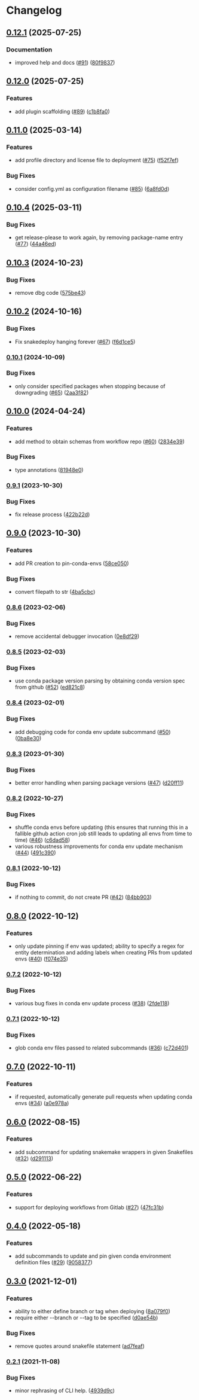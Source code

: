 # Changelog

## [0.12.1](https://github.com/snakemake/snakedeploy/compare/v0.12.0...v0.12.1) (2025-07-25)


### Documentation

* improved help and docs ([#91](https://github.com/snakemake/snakedeploy/issues/91)) ([80f9837](https://github.com/snakemake/snakedeploy/commit/80f9837349bdf5cb16d40f94c46dbd2fc306946e))

## [0.12.0](https://github.com/snakemake/snakedeploy/compare/v0.11.0...v0.12.0) (2025-07-25)


### Features

* add plugin scaffolding ([#89](https://github.com/snakemake/snakedeploy/issues/89)) ([c1b8fa0](https://github.com/snakemake/snakedeploy/commit/c1b8fa00d4554e5aa24be630fbd2663d6e002d04))

## [0.11.0](https://github.com/snakemake/snakedeploy/compare/v0.10.4...v0.11.0) (2025-03-14)


### Features

* add profile directory and license file to deployment ([#75](https://github.com/snakemake/snakedeploy/issues/75)) ([f52f7ef](https://github.com/snakemake/snakedeploy/commit/f52f7eff212fcdecd83c4eb39ad79223167e7790))


### Bug Fixes

* consider config.yml as configuration filename ([#85](https://github.com/snakemake/snakedeploy/issues/85)) ([6a8fd0d](https://github.com/snakemake/snakedeploy/commit/6a8fd0d2369adc7b9c05ec4d7e719c436cd4576f))

## [0.10.4](https://github.com/snakemake/snakedeploy/compare/v0.10.3...v0.10.4) (2025-03-11)


### Bug Fixes

* get release-please to work again, by removing package-name entry ([#77](https://github.com/snakemake/snakedeploy/issues/77)) ([44a46ed](https://github.com/snakemake/snakedeploy/commit/44a46ed495e3848b7971c3c0cf4517b4b1382a6a))

## [0.10.3](https://github.com/snakemake/snakedeploy/compare/v0.10.2...v0.10.3) (2024-10-23)


### Bug Fixes

* remove dbg code ([575be43](https://github.com/snakemake/snakedeploy/commit/575be4385ec6a412161c56535cf8eeb71f4e21d6))

## [0.10.2](https://github.com/snakemake/snakedeploy/compare/v0.10.1...v0.10.2) (2024-10-16)


### Bug Fixes

* Fix snakedeploy hanging forever ([#67](https://github.com/snakemake/snakedeploy/issues/67)) ([f6d1ce5](https://github.com/snakemake/snakedeploy/commit/f6d1ce55cfd21d5362307881c08b22ab09aa57f9))

### [0.10.1](https://www.github.com/snakemake/snakedeploy/compare/v0.10.0...v0.10.1) (2024-10-09)


### Bug Fixes

* only consider specified packages when stopping because of downgrading ([#65](https://www.github.com/snakemake/snakedeploy/issues/65)) ([2aa3f82](https://www.github.com/snakemake/snakedeploy/commit/2aa3f82bb44b91dd6288f88226ffdac28d4fcf78))

## [0.10.0](https://www.github.com/snakemake/snakedeploy/compare/v0.9.1...v0.10.0) (2024-04-24)


### Features

* add method to obtain schemas from workflow repo ([#60](https://www.github.com/snakemake/snakedeploy/issues/60)) ([2834e39](https://www.github.com/snakemake/snakedeploy/commit/2834e3911e970ddd56c88d1614fe525acb448191))


### Bug Fixes

* type annotations ([81948e0](https://www.github.com/snakemake/snakedeploy/commit/81948e015f9bbec22788c38b2bfa179624fa0ad8))

### [0.9.1](https://www.github.com/snakemake/snakedeploy/compare/v0.9.0...v0.9.1) (2023-10-30)


### Bug Fixes

* fix release process ([422b22d](https://www.github.com/snakemake/snakedeploy/commit/422b22d14af7ff7f22bb297277105e59f1f9ada6))

## [0.9.0](https://www.github.com/snakemake/snakedeploy/compare/v0.8.6...v0.9.0) (2023-10-30)


### Features

* add PR creation to pin-conda-envs ([58ce050](https://www.github.com/snakemake/snakedeploy/commit/58ce05026cc33941203d1449babf58f92df18738))


### Bug Fixes

* convert filepath to str ([4ba5cbc](https://www.github.com/snakemake/snakedeploy/commit/4ba5cbc52d4cf0a6d4273d95e223e7b78bbfd581))

### [0.8.6](https://www.github.com/snakemake/snakedeploy/compare/v0.8.5...v0.8.6) (2023-02-06)


### Bug Fixes

* remove accidental debugger invocation ([0e8df29](https://www.github.com/snakemake/snakedeploy/commit/0e8df298f0aa049fdee5d8d403086c57a72bb482))

### [0.8.5](https://www.github.com/snakemake/snakedeploy/compare/v0.8.4...v0.8.5) (2023-02-03)


### Bug Fixes

* use conda package version parsing by obtaining conda version spec from github ([#52](https://www.github.com/snakemake/snakedeploy/issues/52)) ([ed821c8](https://www.github.com/snakemake/snakedeploy/commit/ed821c8e61c5ab84191e94ea4ce403200d2aa1fb))

### [0.8.4](https://www.github.com/snakemake/snakedeploy/compare/v0.8.3...v0.8.4) (2023-02-01)


### Bug Fixes

* add debugging code for conda env update subcommand ([#50](https://www.github.com/snakemake/snakedeploy/issues/50)) ([0ba8e30](https://www.github.com/snakemake/snakedeploy/commit/0ba8e3024504601793931323599eebe4a95b7d55))

### [0.8.3](https://www.github.com/snakemake/snakedeploy/compare/v0.8.2...v0.8.3) (2023-01-30)


### Bug Fixes

* better error handling when parsing package versions ([#47](https://www.github.com/snakemake/snakedeploy/issues/47)) ([d20ff11](https://www.github.com/snakemake/snakedeploy/commit/d20ff112b7ce858056c5f5111d09f2705b25dced))

### [0.8.2](https://www.github.com/snakemake/snakedeploy/compare/v0.8.1...v0.8.2) (2022-10-27)


### Bug Fixes

* shuffle conda envs before updating (this ensures that running this in a fallible github action cron job still leads to updating all envs from time to time) ([#46](https://www.github.com/snakemake/snakedeploy/issues/46)) ([c6dad58](https://www.github.com/snakemake/snakedeploy/commit/c6dad5819742a7fa84687e2f532224980de7e2b1))
* various robustness improvements for conda env update mechanism ([#44](https://www.github.com/snakemake/snakedeploy/issues/44)) ([491c390](https://www.github.com/snakemake/snakedeploy/commit/491c390621ffdbf7f0844767d40584c73e65ce83))

### [0.8.1](https://www.github.com/snakemake/snakedeploy/compare/v0.8.0...v0.8.1) (2022-10-12)


### Bug Fixes

* if nothing to commit, do not create PR ([#42](https://www.github.com/snakemake/snakedeploy/issues/42)) ([84bb903](https://www.github.com/snakemake/snakedeploy/commit/84bb903a15a5443de515e73c25c559139cce1479))

## [0.8.0](https://www.github.com/snakemake/snakedeploy/compare/v0.7.2...v0.8.0) (2022-10-12)


### Features

* only update pinning if env was updated; ability to specify a regex for entity determination and adding labels when creating PRs from updated envs ([#40](https://www.github.com/snakemake/snakedeploy/issues/40)) ([f074e35](https://www.github.com/snakemake/snakedeploy/commit/f074e35f993b2b325f29e34e908dafb1bfcf150f))

### [0.7.2](https://www.github.com/snakemake/snakedeploy/compare/v0.7.1...v0.7.2) (2022-10-12)


### Bug Fixes

* various bug fixes in conda env update process ([#38](https://www.github.com/snakemake/snakedeploy/issues/38)) ([2fde118](https://www.github.com/snakemake/snakedeploy/commit/2fde11888fcac402612de3d4b4ec0775343a815f))

### [0.7.1](https://www.github.com/snakemake/snakedeploy/compare/v0.7.0...v0.7.1) (2022-10-12)


### Bug Fixes

* glob conda env files passed to related subcommands ([#36](https://www.github.com/snakemake/snakedeploy/issues/36)) ([c72d401](https://www.github.com/snakemake/snakedeploy/commit/c72d4011a8580eb6718395c9972a6446fcf711ab))

## [0.7.0](https://www.github.com/snakemake/snakedeploy/compare/v0.6.0...v0.7.0) (2022-10-11)


### Features

* if requested, automatically generate pull requests when updating conda envs ([#34](https://www.github.com/snakemake/snakedeploy/issues/34)) ([a0e978a](https://www.github.com/snakemake/snakedeploy/commit/a0e978af468f97c4218d3f0169c4e0e2c674f4b7))

## [0.6.0](https://www.github.com/snakemake/snakedeploy/compare/v0.5.0...v0.6.0) (2022-08-15)


### Features

* add subcommand for updating snakemake wrappers in given Snakefiles ([#32](https://www.github.com/snakemake/snakedeploy/issues/32)) ([d291113](https://www.github.com/snakemake/snakedeploy/commit/d291113b20682d1562b0fcf42007893542a39b24))

## [0.5.0](https://www.github.com/snakemake/snakedeploy/compare/v0.4.0...v0.5.0) (2022-06-22)


### Features

* support for deploying workflows from Gitlab ([#27](https://www.github.com/snakemake/snakedeploy/issues/27)) ([47fc31b](https://www.github.com/snakemake/snakedeploy/commit/47fc31bcbfd07d391a81498eecfa9fbae61c9613))

## [0.4.0](https://www.github.com/snakemake/snakedeploy/compare/v0.3.0...v0.4.0) (2022-05-18)


### Features

* add subcommands to update and pin given conda environment definition files ([#29](https://www.github.com/snakemake/snakedeploy/issues/29)) ([9058377](https://www.github.com/snakemake/snakedeploy/commit/90583779367b29c0eaced16b93b74802647c94de))

## [0.3.0](https://www.github.com/snakemake/snakedeploy/compare/v0.2.1...v0.3.0) (2021-12-01)


### Features

* ability to either define branch or tag when deploying ([8a079f0](https://www.github.com/snakemake/snakedeploy/commit/8a079f05d23bab6a91d385a439c903336153b1fa))
* require either --branch or --tag to be specified ([d0ae54b](https://www.github.com/snakemake/snakedeploy/commit/d0ae54b3b4ad2a64108ef47fd4ed298175d12eb8))


### Bug Fixes

* remove quotes around snakefile statement ([ad7feaf](https://www.github.com/snakemake/snakedeploy/commit/ad7feaf6fb602bb70209d9f8d8525d776d66b178))

### [0.2.1](https://www.github.com/snakemake/snakedeploy/compare/v0.2.0...v0.2.1) (2021-11-08)


### Bug Fixes

* minor rephrasing of CLI help. ([4939d9c](https://www.github.com/snakemake/snakedeploy/commit/4939d9ce656f27157de005353df9dc353ef10694))
